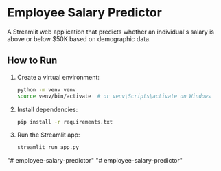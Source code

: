 # Employee Salary Predictor

A Streamlit web application that predicts whether an individual's salary is above or below $50K based on demographic data.

## How to Run

1. Create a virtual environment:
   ```bash
   python -m venv venv
   source venv/bin/activate  # or venv\Scripts\activate on Windows
   ```

2. Install dependencies:
   ```bash
   pip install -r requirements.txt
   ```

3. Run the Streamlit app:
   ```bash
   streamlit run app.py
   ```
"# employee-salary-predictor" 
"# employee-salary-predictor" 
